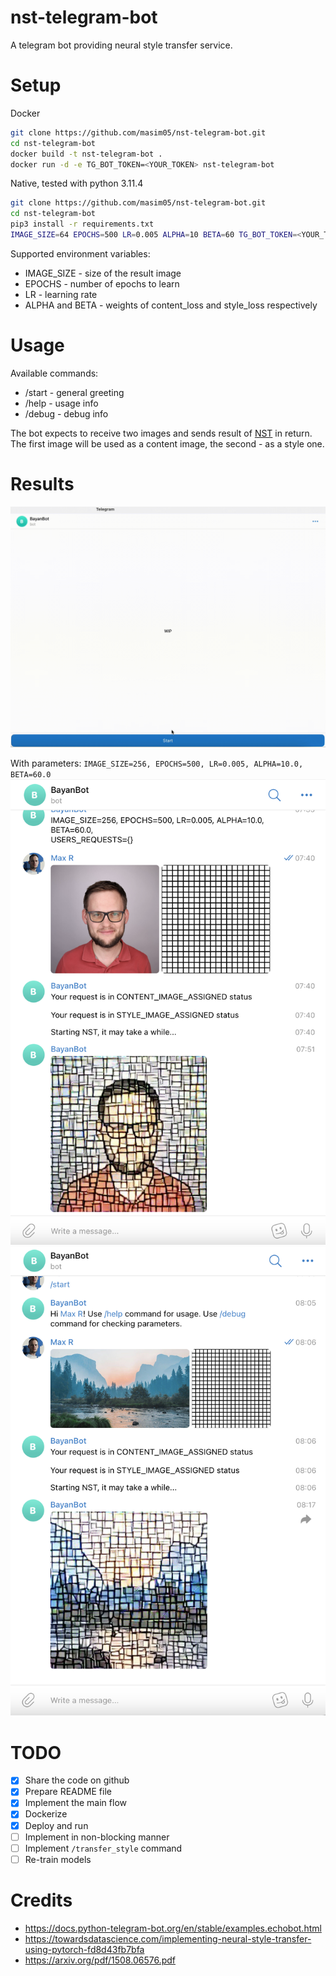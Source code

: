 # nst-telegram-bot
A telegram bot providing neural style transfer service.

# Setup
Docker
```bash
git clone https://github.com/masim05/nst-telegram-bot.git
cd nst-telegram-bot
docker build -t nst-telegram-bot .
docker run -d -e TG_BOT_TOKEN=<YOUR_TOKEN> nst-telegram-bot
```

Native, tested with python 3.11.4
```bash
git clone https://github.com/masim05/nst-telegram-bot.git
cd nst-telegram-bot
pip3 install -r requirements.txt
IMAGE_SIZE=64 EPOCHS=500 LR=0.005 ALPHA=10 BETA=60 TG_BOT_TOKEN=<YOUR_TOKEN> python app.py
```

Supported environment variables:
 - IMAGE_SIZE - size of the result image
 - EPOCHS - number of epochs to learn
 - LR - learning rate
 - ALPHA and BETA - weights of content_loss and style_loss respectively
# Usage
Available commands:
 - /start - general greeting
 - /help - usage info
 - /debug - debug info

The bot expects to receive two images and sends result of <a href="https://en.wikipedia.org/wiki/Neural_style_transfer">NST</a> in return. The first image will be used as a content image, the second - as a style one.

# Results
![](./assets/nst_1.gif)

With parameters: `IMAGE_SIZE=256, EPOCHS=500, LR=0.005, ALPHA=10.0, BETA=60.0`
![](./assets/nst_2.png)
![](./assets/nst_3.png)

# TODO
 - [x] Share the code on github
 - [x] Prepare README file
 - [x] Implement the main flow
 - [x] Dockerize
 - [x] Deploy and run
 - [ ] Implement in non-blocking manner
 - [ ] Implement `/transfer_style` command
 - [ ] Re-train models

# Credits
 - https://docs.python-telegram-bot.org/en/stable/examples.echobot.html
 - https://towardsdatascience.com/implementing-neural-style-transfer-using-pytorch-fd8d43fb7bfa
 - https://arxiv.org/pdf/1508.06576.pdf